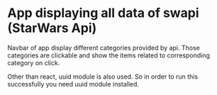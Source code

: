# App displaying all data of swapi (StarWars Api)

Navbar of app display different categories provided by api.
Those categories are clickable and show the items related to corresponding category on click.

Other than react, uuid module is also used. So in order to run this successfully you need uuid module installed.
